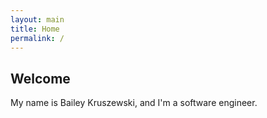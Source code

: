 ```yaml
---
layout: main
title: Home
permalink: /
---
```

## Welcome
My name is Bailey Kruszewski, and I'm a software engineer.